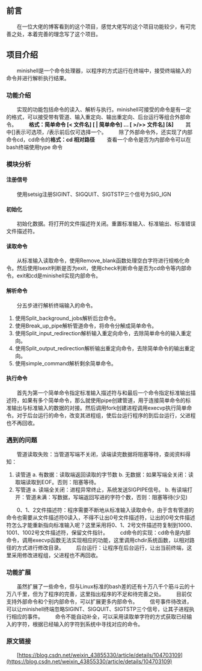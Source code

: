 ## 前言
&emsp;&emsp;在一位大佬的博客看到的这个项目，感觉大佬写的这个项目功能较少，有可完善之处，本着完善的理念写了这个项目。
## 项目介绍
&emsp;&emsp;minishell是一个命令处理器，以程序的方式运行在终端中，接受终端输入的命令并进行解析执行结果。
### 功能介绍
&emsp;&emsp;实现的功能包括命令的读入、解析与执行。minishell可接受的命令是有一定的格式，可以接受带有管道、输入重定向、输出重定向、后台运行等组合外部命令。
&emsp;&emsp;**格式：简单命令 [\< 文件名] [ | 简单命令] ... [ >/>> 文件名] [&]** 
&emsp;&emsp;其中[]表示可选项，/表示前后仅可选择一个。
&emsp;&emsp;除了外部命令外，还实现了内部命令cd，cd命令的**格式：cd 相对路径**
&emsp;&emsp;查看一个命令是否为内部命令可以在bash终端使用type 命令
### 模块分析
#### 注册信号
&emsp;&emsp;使用setsig注册SIGINT、SIGQUIT、SIGTSTP三个信号为SIG_IGN
#### 初始化
&emsp;&emsp;初始化数据。将打开的文件描述符关闭。重置标准输入、标准输出、标准错误文件描述符。
#### 读取命令
&emsp;&emsp;从标准输入读取命令，使用Remove_blank函数处理空白字符进行规格化命令。然后使用Isexit判断是否为exit，使用check判断命令是否为cd命令等内部命令。exit和cd是minishell实现内部命令。
#### 解析命令
&emsp;&emsp;分五步进行解析终端输入的命令。
1. 使用Split_background_jobs解析后台命令。
2. 使用Break_up_pipe解析管道命令，将命令分解成简单命令。
3. 使用Split_input_redirection解析输入重定向命令，去除简单命令的输入重定向。
4. 使用Split_output_redirection解析输出重定向命令，去除简单命令的输出重定向。
5. 使用simple_command解析剩余简单命令。
#### 执行命令
&emsp;&emsp;首先为第一个简单命令指定标准输入描述符与和最后一个命令指定标准输出描述符，如果有多个简单命令，那么就使用pipe创建管道，用于连接简单命令的标准输出与标准输入的数据的对接。然后调用fork创建进程调用execvp执行简单命令。对于后台运行的命令，改变其进程组，使后台运行程序的到后台运行，父进程也不再回收。
### 遇到的问题
&emsp;&emsp;管道读取失败：当管道写端不关闭，读端读完数据将阻塞等待，查阅资料得知：
1. 读管道
		a. 有数据：读取端返回读取的字节数
		b. 无数据：如果写端全关闭：读取端读取到EOF。否则：阻塞等待。
2. 写管道
		a. 读端全关闭：进程异常终止，系统发送SIGPIPE信号。
		b. 有读端打开：管道未满：写数据，写端返回写进的字符个数，否则：阻塞等待(少见)


&emsp;&emsp;0、1、2文件描述符：程序需要不断地从标准输入读取命令，由于含有管道的命令也需要从文件描述符0读入，不得不让出0号文件描述符，让出的0号文件描述符怎么才能重新指向标准输入呢？这里采用将0、1、2号文件描述符复制到1000、1001、1002号文件描述符，保留文件指针。
&emsp;&emsp;cd命令的实现：cd命令是内部命令，调用execvp函数无法实现相应的功能，这里调用chdir系统函数，以相对路径的方式进行修改目录。
&emsp;&emsp;后台运行：让程序在后台运行，让出当前终端，这里采用修改进程组，父进程也不再回收。
### 功能扩展
&emsp;&emsp;虽然扩展了一些命令，但与Linux标准的bash差的还有十万八千个筋斗云的十万八千里，但为了程序的完善，这里指出程序的不足和待完善之处。
&emsp;&emsp;目前仅支持外部命令和个别内部命令，可以扩展更多内部命令。
&emsp;&emsp;信号事件待改进，可以让minishell终端忽略SIGINT、SIGQUIT、SIGTSTP三个信号，让其子进程执行相应的事件。
&emsp;&emsp;命令不能自动补全，可以采用读取单字符的方式获取已经输入的字符，根据已经输入的字符到系统中寻找对应的命令。
### 原文链接
&emsp;&emsp;[https://blog.csdn.net/weixin_43855330/article/details/104703109](https://blog.csdn.net/weixin_43855330/article/details/104703109)
